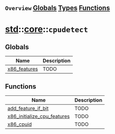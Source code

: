 ## `Overview` [Globals](./globals.md) [Types](./types.md) [Functions](./functions.md)
# [std](./../../std.md)::[core](./../core.md)::`cpudetect`
## Globals
|Name|Description|
|----|-----------|
|[x86_features](#todo)|TODO|
## Functions
|Name|Description|
|----|-----------|
|[add_feature_if_bit](#todo)|TODO|
|[x86_initialize_cpu_features](#todo)|TODO|
|[x86_cpuid](#todo)|TODO|
